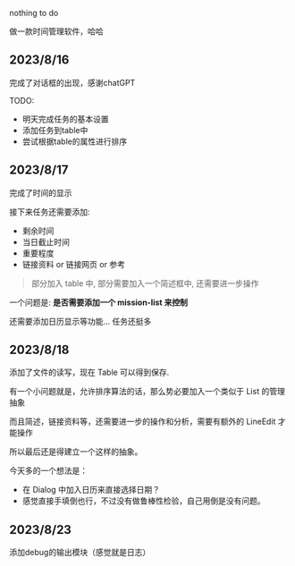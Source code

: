 nothing to do

做一款时间管理软件，哈哈

## 2023/8/16

完成了对话框的出现，感谢chatGPT

TODO:
- 明天完成任务的基本设置
- 添加任务到table中
- 尝试根据table的属性进行排序

## 2023/8/17

完成了时间的显示

接下来任务还需要添加:
- 剩余时间
- 当日截止时间
- 重要程度
- 链接资料 or 链接网页 or 参考

> 部分加入 table 中, 部分需要加入一个简述框中, 还需要进一步操作

一个问题是: **是否需要添加一个 mission-list 来控制**

还需要添加日历显示等功能... 任务还挺多

## 2023/8/18

添加了文件的读写，现在 Table 可以得到保存.

有一个小问题就是，允许排序算法的话，那么势必要加入一个类似于 List 的管理抽象

而且简述，链接资料等，还需要进一步的操作和分析，需要有额外的 LineEdit 才能操作

所以最后还是得建立一个这样的抽象。

今天多的一个想法是：

- 在 Dialog 中加入日历来直接选择日期？
- 感觉直接手填倒也行，不过没有做鲁棒性检验，自己用倒是没有问题。

## 2023/8/23

添加debug的输出模块（感觉就是日志）